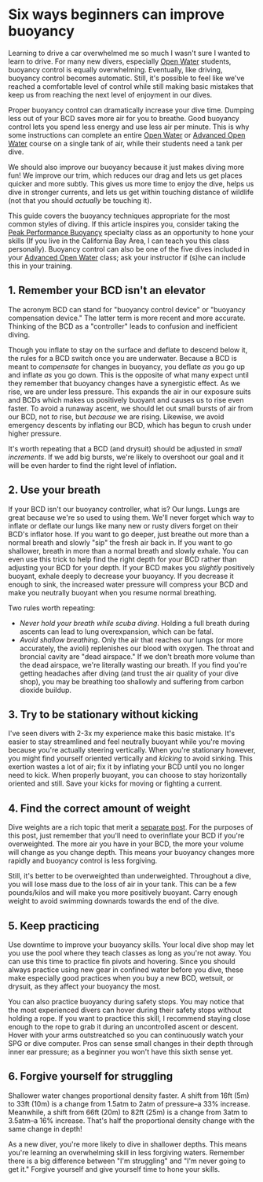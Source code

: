 # Six ways beginners can improve buoyancy

Learning to drive a car overwhelmed me so much I wasn't sure I wanted to
learn to drive. For many new divers, especially [Open Water](1) students,
buoyancy control is equally overwhelming. Eventually, like driving, buoyancy
control becomes automatic. Still, it's possible to feel like we've
reached a comfortable level of control while still making basic mistakes
that keep us from reaching the next level of enjoyment in our dives.

Proper buoyancy control can dramatically increase your dive time. Dumping less
out of your BCD saves more air for you to breathe. Good buoyancy control lets
you spend less energy and use less air per minute. This is why some 
instructions can complete an entire [Open Water](1) or [Advanced Open Water](2)
course on a single tank of air, while their students need a tank per dive.

We should also improve our buoyancy because it just makes diving more fun!
We improve our trim, which reduces our drag and lets us get places quicker
and more subtly. This gives us more time to enjoy the dive, helps us dive in
stronger currents, and lets us get within touching distance of wildlife (not
that you should _actually_ be touching it).

This guide covers the buoyancy techniques appropriate for the most common
styles of diving. If this article inspires you, consider taking the
[Peak Performance Buoyancy](3) specialty class as an opportunity to hone
your skills (If you live in the California Bay Area, I can teach you this
class personally). Buoyancy control can also be one of the five dives included
in your [Advanced Open Water](2) class; ask your instructor if (s)he can
include this in your training.

## 1. Remember your BCD isn't an elevator

The acronym BCD can stand for "buoyancy control device" or "buoyancy
compensation device." The latter term is more recent and more accurate.
Thinking of the BCD as a "controller" leads to confusion and inefficient
diving.

Though you inflate to stay on the surface and deflate to descend below it,
the rules for a BCD switch once you are underwater. Because a BCD is meant
to _compensate_ for changes in buoyancy, you deflate _as_ you go up and
inflate _as_ you go down. This is the opposite of what many expect until
they remember that buoyancy changes have a synergistic effect. As we rise,
we are under less pressure. This expands the air in our exposure suits and BCDs
which makes us positively buoyant and causes us to rise even faster. To 
avoid a runaway ascent, we should let out small bursts of air from our BCD, not
_to_ rise, but _because_ we are rising. Likewise, we avoid emergency descents
by inflating our BCD, which has begun to crush under higher pressure.

It's worth repeating that a BCD (and drysuit) should be adjusted in _small
increments_. If we add big bursts, we're likely to overshoot our goal and
it will be even harder to find the right level of inflation.

## 2. Use your breath

If your BCD isn't our buoyancy controller, what is? Our lungs. Lungs are
great because we're so used to using them. We'll never forget which way to
inflate or deflate our lungs like many new or rusty divers forget on their
BCD's inflator hose. If you want to go deeper, just breathe out more than a
normal breath and slowly "sip" the fresh air back in. If you want to go
shallower, breath in more than a normal breath and slowly exhale. You can even
use this trick to help find the right depth for your BCD rather than adjusting
your BCD for your depth. If your BCD makes you _slightly_ positively buoyant,
exhale deeply to decrease your buoyancy. If you decrease it enough to sink, the
increased water pressure will compress your BCD and make you neutrally buoyant
when you resume normal breathing.

Two rules worth repeating:

- _Never hold your breath while scuba diving_. Holding a full breath during
ascents can lead to lung overexpansion, which can be fatal.
- _Avoid shallow breathing_. Only the air that reaches our lungs (or
more accurately, the avioli) replenishes our blood with oxygen. The throat and
broncial cavity are "dead airspace." If we don't breath more volume than the
dead airspace, we're literally wasting our breath. If you find you're getting
headaches after diving (and trust the air quality of your dive shop), you may
be breathing too shallowly and suffering from carbon dioxide buildup.

## 3. Try to be stationary without kicking
I've seen divers with 2-3x my experience make this basic mistake. It's easier
to stay streamlined and feel neutrally buoyant while you're moving because
you're actually steering vertically. When you're stationary however, you
might find yourself oriented vertically and _kicking_ to avoid sinking.
This exertion wastes a lot of air; fix it by inflating your BCD until you
no longer need to kick. When properly buoyant, you can choose to stay
horizontally oriented and still. Save your kicks for moving or fighting a
current.

## 4. Find the correct amount of weight
Dive weights are a rich topic that merit a [separate post](weights). For
the purposes of this post, just remember that you'll need to overinflate
your BCD if you're overweighted. The more air you have in your BCD, the
more your volume will change as you change depth. This means your buoyancy
changes more rapidly and buoyancy control is less forgiving.

Still, it's better to be overweighted than underweighted. Throughout a
dive, you will lose mass due to the loss of air in your tank. This can
be a few pounds/kilos and will make you more positively buoyant. Carry
enough weight to avoid swimming downards towards the end of the dive.

## 5. Keep practicing
Use downtime to improve your buoyancy skills. Your
local dive shop may let you use the pool where they teach classes as
long as you're not away. You can use this time to practice fin
pivots and hovering. Since you should always practice using new gear in
confined water before you dive, these make especially good practices
when you buy a new BCD, wetsuit, or drysuit, as they affect your buoyancy
the most.

You can also practice buoyancy during safety stops. You may notice that
the most experienced divers can hover during their safety stops without
holding a rope. If you want to practice this skill, I recommend staying
close enough to the rope to grab it during an uncontrolled ascent or
descent. Hover with your arms outstreatched so you can continuously watch
your SPG or dive computer. Pros can sense small changes in their depth
through inner ear pressure; as a beginner you won't have this sixth sense yet.

## 6. Forgive yourself for struggling
Shallower water changes proportional density faster. A shift from 16ft (5m)
to 33ft (10m) is a change from 1.5atm to 2atm of pressure–a 33% increase.
Meanwhile, a shift from 66ft (20m) to 82ft (25m) is a change from 3atm to
3.5atm–a 16% increase. That's half the proportional density change with
the same change in depth!

As a new diver, you're more likely to dive in shallower depths. This means
you're learning an overwhelming skill in less forgiving waters. Remember there
is a big difference between "I'm struggling" and "I'm never going to get it."
Forgive yourself and give yourself time to hone your skills.

[1]:(https://www.padi.com/courses/open-water-diver)
[2]:(https://www.padi.com/courses/advanced-open-water)
[3]:(https://www.padi.com/courses/peak-performance-buoyancy)
[4]:(https://amzn.to/2Zp1ieH)
[5]:(https://amzn.to/2HmSwn4)
[6]:(https://amzn.to/31XZg2F)
[7]:(https://amzn.to/2KPAhsE)
[8]:(https://amzn.to/2Z9Uzpy)
